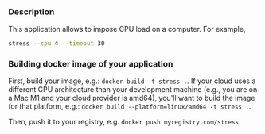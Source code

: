 ### Description
This application allows to impose CPU load on a computer. For example,
```bash
stress --cpu 4 --timeout 30
```

### Building docker image of your application

First, build your image, e.g.: `docker build -t stress .`.
If your cloud uses a different CPU architecture than your development
machine (e.g., you are on a Mac M1 and your cloud provider is amd64),
you'll want to build the image for that platform, e.g.:
`docker build --platform=linux/amd64 -t stress .`.

Then, push it to your registry, e.g. `docker push myregistry.com/stress`.